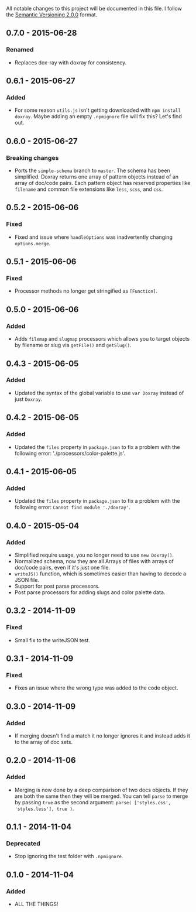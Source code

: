 All notable changes to this project will be documented in this file.
I follow the [Semantic Versioning 2.0.0](http://semver.org/) format.


## 0.7.0 - 2015-06-28

### Renamed
- Replaces dox-ray with doxray for consistency.


## 0.6.1 - 2015-06-27

### Added
- For some reason `utils.js` isn't getting downloaded with `npm install doxray`.
  Maybe adding an empty `.npmignore` file will fix this? Let's find out.


## 0.6.0 - 2015-06-27

### Breaking changes
- Ports the `simple-schema` branch to `master`. The schema has been simplified.
  Doxray returns one array of pattern objects instead of an array of doc/code
  pairs. Each pattern object has reserved properties like `filename` and common
  file extensions like `less`, `scss`, and `css`.


## 0.5.2 - 2015-06-06

### Fixed
- Fixed and issue where `handleOptions` was inadvertently changing
  `options.merge`.


## 0.5.1 - 2015-06-06

### Fixed
- Processor methods no longer get stringified as `[Function]`.


## 0.5.0 - 2015-06-06

### Added
- Adds `filemap` and `slugmap` processors which allows you to target objects by
  filename or slug via `getFile()` and `getSlug()`.


## 0.4.3 - 2015-06-05

### Added
- Updated the syntax of the global variable to use `var Doxray` instead of just
  `Doxray`.


## 0.4.2 - 2015-06-05

### Added
- Updated the `files` property in `package.json` to fix a problem with the
  following error: './processors/color-palette.js'.


## 0.4.1 - 2015-06-05

### Added
- Updated the `files` property in `package.json` to fix a problem with the
  following error: `Cannot find module './doxray'`.


## 0.4.0 - 2015-05-04

### Added
- Simplified require usage, you no longer need to use `new Doxray()`.
- Normalized schema, now they are all Arrays of files with arrays of doc/code
  pairs, even if it's just one file.
- `writeJS()` function, which is sometimes easier than having to decode a JSON
  file.
- Support for post parse processors.
- Post parse processors for adding slugs and color palette data.


## 0.3.2 - 2014-11-09

### Fixed
- Small fix to the writeJSON test.


## 0.3.1 - 2014-11-09

### Fixed
- Fixes an issue where the wrong type was added to the code object.


## 0.3.0 - 2014-11-09

### Added
- If merging doesn't find a match it no longer ignores it and instead adds it
  to the array of doc sets.


## 0.2.0 - 2014-11-06

### Added
- Merging is now done by a deep comparison of two docs objects. If they are both
  the same then they will be merged. You can tell `parse` to merge by passing
  `true` as the second argument: `parse( ['styles.css', 'styles.less'], true )`.


## 0.1.1 - 2014-11-04

### Deprecated
- Stop ignoring the test folder with `.npmignore`.


## 0.1.0 - 2014-11-04

### Added
- ALL THE THINGS!

